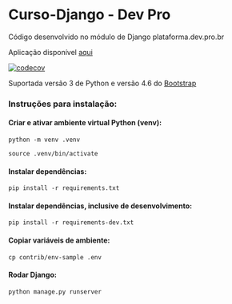 # Curso-Django - Dev Pro

Código desenvolvido no módulo de Django plataforma.dev.pro.br

Aplicação disponível [aqui](https://curso-django.fly.dev/)

[![codecov](https://codecov.io/gh/gabrielwp87/curso-django/graph/badge.svg?token=T9InVYwlqZ)](https://codecov.io/gh/gabrielwp87/curso-django)

Suportada versão 3 de Python e versão 4.6 do [Bootstrap](https://getbootstrap.com/docs/4.6/getting-started/introduction/)

### <strong>Instruções para instalação</strong>:

#### Criar e ativar ambiente virtual Python (venv):

```console
python -m venv .venv
```

```console
source .venv/bin/activate
```

#### <strong>Instalar dependências</strong>:

```console
pip install -r requirements.txt
```

#### <strong>Instalar dependências, inclusive de desenvolvimento</strong>:

```console
pip install -r requirements-dev.txt
```

#### Copiar variáveis de ambiente:
```console
cp contrib/env-sample .env
```

#### Rodar Django:
```console
python manage.py runserver
```
